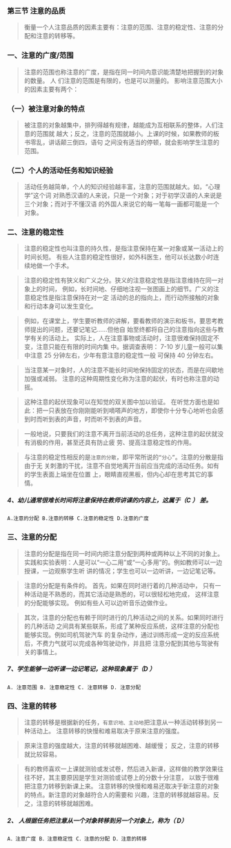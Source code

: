 ### 第三节 注意的品质
>   衡量一个人注意品质的因素主要有：注意的范围、注意的稳定性、注意的分配和注意的转移等。

### 一、注意的广度/范围
>   注意的范围也称注意的广度，是指在同一时间内意识能清楚地把握到的对象的数量。 人
们注意的范围是有限的，也是可以测量的。
影响注意范围大小的因素主要有两个：

### （一）被注意对象的特点
>   被注意的对象越集中，排列得越有规律，越能成为互相联系的整体，人们注意的范围就
越大；反之，注意的范围就越小。上课的时候，如果教师的板书零乱，讲话颠三倒四，语句
之间没有适当的停顿，就会影响学生注意的范围。

### （二）个人的活动任务和知识经验
>   活动任务越简单，个人的知识经验越丰富，注意的范围就越大。如，“心理学”这个词
对熟悉汉语的人来说，只是一个对象；对于初学汉语的人来说是三个对象；而对于不懂汉语
的外国人来说它的每一笔每一画都可能是一个对象。

### 二、注意的稳定性
>   注意的稳定性也叫注意的持久性，是指注意保持在某一对象或某一活动上的时间长短。
有些人注意的稳定性很好，如外科医生，他可以长达数小时连续地做一个手术。

>   注意的稳定性有狭义和广义之分。狭义的注意稳定性是指注意维持在同一对象上的时间，
例如，长时间地、仔细地注视一张图画上的细节。广义的注意稳定性是指注意保持在对一定
活动的总的指向上，而行动所接触的对象和行动本身可以发生变化。

>   例如，在课堂上，学生要听教师的讲解，要看教师的演示和板书，要思考教师提出的问题，还要记笔记……但他自
始至终都将自己的注意指向这些与教学有关的活动上。
实际上，人在注意事物或活动时，注意很难保持固定不变，注意只能在有限的时间内集
中。据调查表明： 7-10 岁儿童一般可以集中注意 25 分钟左右，少年有意注意的稳定性一般
可保持 40 分钟左右。

>   当注意某一对象时，人的注意不能长时间地保持固定的状态，而是在间歇地加强或减弱。
注意的这种周期性变化称为注意的起伏，有时也称注意的动摇。

>   这种注意的起伏现象可以在知觉的双关图中加以验证。
在听觉方面也是如此：把一只表放在你刚刚能听到嘀嗒声的地方，即使你十分专心地听也会感到时而听到表的声音，时而听不到表的声音。

>   一般地说，只要我们的注意不离开当前活动的总任务，这种注意的起伏就没有消极的作用，甚至还具有防止疲
劳、提高注意稳定性的作用。

>   与注意的稳定性相反的是`注意的分散`，即平常所说的`“分心”`。注意的分散是指由于无
关刺激的干扰，注意不自觉地离开当前应当完成的活动任务。如有的学生表面上端坐在位置
上，眼睛直视黑板，但内心却在思考其它的事情。


    
##### 4、幼儿通常很难长时间将注意保持在教师讲课的内容上，这属于（C ） 差。
    A.注意的分配 B.注意的转移 C.注意的稳定性 D.注意的广度

### 三、注意的分配
>   注意的分配是指在同一时间内把注意分配到两种或两种以上不同的对象上。
实践和实验表明：人是可以“一心二用”或“一心多用”的。例如教师可以一边授课，一边观察学生听
讲的情况；学生也可以一边听讲，一边记笔记等。

>   注意的分配是有条件的。
    首先，如果在同时进行着的几种活动中， 只有一种活动是不熟悉的，而其它活动是熟悉的，可以很轻松地完成， 这样注意的分配能够实现。
    例如有些人可以边听音乐边做作业。

>   其次，注意的分配也有赖于同时进行的几种活动之间的关系。如果同时进行的几种活动
之间具有某些联系，形成了某种反应系统，这样注意的分配也能够实现。例如司机驾驶汽车
的复杂动作，通过训练形成一定的反应系统后，不费力气就可以完成各种驾驶动作，并且把
注意分配到其他与驾驶有关的事情上。

##### 7、学生能够一边听课一边记笔记，这种现象属于（D ）
    A. 注意范围 B. 注意稳定性 C. 注意转移 D. 注意分配

### 四、注意的转移
>   注意的转移是根据新的任务，`有意识地、主动地`把注意从一种活动转移到另一种活动上。
注意转移的快慢和难易取决于原来注意的强度。

>   原来注意的强度越大，注意的转移就越困难、越缓慢；
反之，注意的转移就比较容易。

>   有的教师喜欢一上课就测验或发试卷，然后进入新课，这样做的教学效果往往不好，其主要原因是学生对测验或试卷上的分数十分注意，
以致于很难把注意力转移到新课上来。
注意转移的快慢和难易还取决于新注意的对象的特点。新注意的对象越符合人的需要和
兴趣，注意的转移就越容易。反之，注意的转移就越困难。

##### 2、 人根据任务把注意从一个对象转移到另一个对象上，称为（ D）
    A．注意广度 B．注意稳定性 C．注意的分配 D．注意的转移